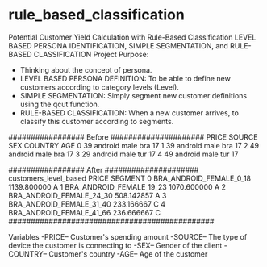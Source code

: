 # rule_based_classification
Potential Customer Yield Calculation with Rule-Based Classification
LEVEL BASED PERSONA IDENTIFICATION, SIMPLE SEGMENTATION, and RULE-BASED CLASSIFICATION
Project Purpose:
- Thinking about the concept of persona.
- LEVEL BASED PERSONA DEFINITION: To be able to define new customers according to category levels (Level).
- SIMPLE SEGMENTATION: Simply segment new customer definitions using the qcut function.
- RULE-BASED CLASSIFICATION: When a new customer arrives, to classify this customer according to segments.

################# Before #####################
    PRICE   SOURCE   SEX COUNTRY  AGE
 0     39  android  male     bra   17
 1     39  android  male     bra   17
 2     49  android  male     bra   17
 3     29  android  male     tur   17
 4     49  android  male     tur   17

################# After #####################
       customers_level_based        PRICE SEGMENT
 0   BRA_ANDROID_FEMALE_0_18  1139.800000       A
 1  BRA_ANDROID_FEMALE_19_23  1070.600000       A
 2  BRA_ANDROID_FEMALE_24_30   508.142857       A
 3  BRA_ANDROID_FEMALE_31_40   233.166667       C
 4  BRA_ANDROID_FEMALE_41_66   236.666667       C
##############################################

Variables
-PRICE– Customer's spending amount
-SOURCE– The type of device the customer is connecting to
-SEX– Gender of the client
-COUNTRY– Customer's country
-AGE– Age of the customer
